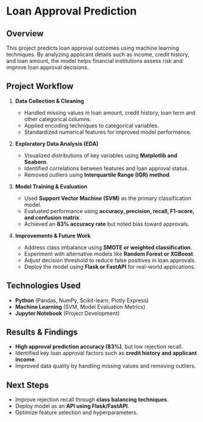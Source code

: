 # Loan Approval Prediction

## Overview
This project predicts loan approval outcomes using machine learning techniques. By analyzing applicant details such as income, credit history, and loan amount, the model helps financial institutions assess risk and improve loan approval decisions.

## Project Workflow
1. **Data Collection & Cleaning**
   - Handled missing values in loan amount, credit history, loan term and other categorical columns.
   - Applied encoding techniques to categorical variables.
   - Standardized numerical features for improved model performance.

2. **Exploratory Data Analysis (EDA)**
   - Visualized distributions of key variables using **Matplotlib and Seaborn**.
   - Identified correlations between features and loan approval status.
   - Removed outliers using **Interquartile Range (IQR) method**.

3. **Model Training & Evaluation**
   - Used **Support Vector Machine (SVM)** as the primary classification model.
   - Evaluated performance using **accuracy, precision, recall, F1-score, and confusion matrix**.
   - Achieved an **83% accuracy rate** but noted bias toward approvals.

4. **Improvements & Future Work**
   - Address class imbalance using **SMOTE or weighted classification**.
   - Experiment with alternative models like **Random Forest or XGBoost**.
   - Adjust decision threshold to reduce false positives in loan approvals.
   - Deploy the model using **Flask or FastAPI** for real-world applications.

## Technologies Used
- **Python** (Pandas, NumPy, Scikit-learn, Plotly Express)
- **Machine Learning** (SVM, Model Evaluation Metrics)
- **Jupyter Notebook** (Project Development)

## Results & Findings
- **High approval prediction accuracy (83%)**, but low rejection recall.
- Identified key loan approval factors such as **credit history and applicant income**.
- Improved data quality by handling missing values and removing outliers.

## Next Steps
- Improve rejection recall through **class balancing techniques**.
- Deploy model as an **API using Flask/FastAPI**.
- Optimize feature selection and hyperparameters.


